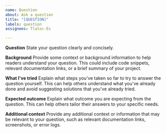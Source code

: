 ```yaml
---
name: Question
about: Ask a question
title: "[QUESTION]"
labels: question
assignees: Tlaloc-Es

---
```


**Question**
State your question clearly and concisely.

**Background**
Provide some context or background information to help readers understand your question. This could include code snippets, relevant documentation links, or a brief summary of your project.

**What I've tried**
Explain what steps you've taken so far to try to answer the question yourself. This can help others understand what you've already done and avoid suggesting solutions that you've already tried.

**Expected outcome**
Explain what outcome you are expecting from the question. This can help others tailor their answers to your specific needs.

**Additional context**
Provide any additional context or information that may be relevant to your question, such as relevant documentation links, screenshots, or error logs.
